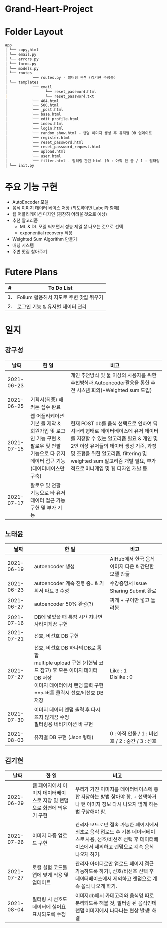 # Grand-Heart-Project 

# Folder Layout
```markdown
app
│ └── copy,html
│ └── email.py
│ └── errors.py
│ └── forms.py
│ └── models.py
│ └── routes
│           └── routes.py - 필터링 관련 (김기현 수정중)
│ └── templates
│           └── email
│                 └── reset_password.html
|                 └── reset_password.txt
│           └── 404.html
│           └── 500.html
│           └── _post.html
│           └── base.html
│           └── edit_profile.html
│           └── index.html
│           └── login.html
│           └── random_show.html - 랜덤 이미지 생성 후 유저별 DB 업데이트
│           └── register.html
│           └── reset_password.html
│           └── reset_password_request.html
│           └── upload.html
│           └── user.html
│           └── filter.html - 필터링 관련 html (0 : 아직 안 봄 / 1 : 필터링 적용)
│ └── init.py
```

# 주요 기능 구현
- AutoEncoder 모델 
- 음식 이미지 데이터 베이스 저장 (되도록이면 Label과 함께)
- 웹 어플리케이션 다자인 (굉장히 어려울 것으로 예상)
- 추천 알고리즘 
  - ML & DL 모델 써보면서 성능 제일 잘 나오는 것으로 선택
  - exponential recovery 적용
- Weighted Sum Algorithm 만들기
- 매칭 시스템
- 주변 맛집 찾아주기

# Futere Plans
|#|To Do List|
|--|--|
|1.|Folium 활용해서 지도로 주변 맛집 뛰우기|
|2.|로그인 기능 & 유저별 데이터 관리|


# 일지
## 강구성
|날짜|한 일|비고|
|--|--|--|
|2021-06-23||개인 추천방식 및 둘 이상의 사용자를 위한 추천방식과 Autoencoder활용을 통한 추천 시스템 회의(+Weighted sum 도입)|
|2021-06-25|기획서(최종) 해커톤 접수 완료||
|2021-07-15|웹 어플리케이션 기본 틀 제작 & 회원가입 및 로그인 기능 구현 & 팔로우 및 언팔 기능으로 타 유저 데이터 접근 기능(데이터베이스만 구축)|현재 POST db를 음식 선택으로 인하여 딕셔너리 형태로 데이터베이스에 유저 데이터를 저장할 수 있는 알고리즘 필요 & 개인 및 2인 이상 유저들의 데이터 생성 기준, 과정 및 조합을 위한 알고리즘, filtering 및 weighted sum 알고리즘 개발 필요, 부가적으로 미니게임 및 웹 디자인 개발 등.|
|2021-07-17|팔로우 및 언팔 기능으로 타 유저 데이터 접근 가능 구현 및 부가 기능||
## 노태윤
|날짜|한 일|비고|
|--|--|--|
|2021-06-19|autoencoder 생성|AIHub에서 한국 음식 이미지 다운 & 간단한 모델 만듦|
|2021-06-23|autoencoder 계속 진행 중.. & 기획서 파트 3 수정|수강증명서 Issue Sharing Submit 완료|
|2021-06-27|autoencoder 50% 완성(?)|찌개 + 구이만 넣고 돌려봄|
|2021-07-16|DB에 넣었을 때 특정 시간 지나면 사라지게끔 구현||
|2021-07-21|선호, 비선호 DB 구현||
|2021-07-27|선호, 비선호 DB 하나의 DB로 통합 <br/> multiple upload 구현 (기현님 코드 참고) 후 모든 이미지 데이터 DB 저장 <br/> 이미지 데이터에서 랜덤 출력 구현 ==> 버튼 클릭시 선호/비선호 DB 저장|Like : 1 <br/> Dislike : 0|
|2021-07-30|이미지 데이터 랜덤 출력 후 다시 뜨지 않게끔 수정 <br/> 필터링용 네비게이션 바 구현||
|2021-08-03|유저별 DB 구현 (Json 형태) |0 : 아직 안봄 / 1 : 비선호 / 2 : 중간 / 3 : 선호 |
## 김기현
|날짜|한 일|비고|
|--|--|--|
|2021-06-29|웹 페이지에서 이미지 데이터베이스로 저장 및 랜덤으로 화면에 띄우기 구현|우리가 가진 이미지를 데이터베이스에 통합 저장하는 방법 찾아야 함. + 선택하거나 뺀 이미지 정보 다시 나오지 않게 하는 법 구상해야 함.|
|2021-07-26|이미지 다중 업로드 구현|관리자 모드로만 접속 가능한 페이지에서 최초로 음식 업로드 후 기본 데이터베이스로 사용, 선호/비선호 선택 후 데이터베이스에서 제외하고 랜덤으로 계속 음식 나오게 하기.|
|2021-07-27|로컬 실험 코드들 앱에 맞게 적용 및 업데이트|관리자 아이디로만 업로드 페이지 접근 가능하도록 하기!, 선호/비선호 선택 후 데이터베이스에서 제외하고 랜덤으로 계속 음식 나오게 하기.|
|2021-08-04|필터링 시 선호도 데이터에 싫어요 표시되도록 수정|이미지db에서 카테고리와 음식명 따로 분리되도록 해볼 것, 필터링 된 음식인데 랜덤 이미지에서 나타나는 현상 발생! 해결 |

